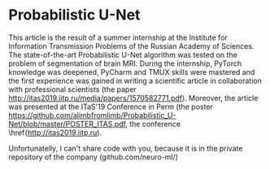 # Probabilistic U-Net

This article is the result of a summer internship at the Institute for Information Transmission Problems of the Russian Academy of Sciences. The state-of-the-art Probabilistic U-Net algorithm was tested on the problem of segmentation of brain MRI. During the internship, PyTorch knowledge was deepened, PyCharm and TMUX skills were mastered and the first experience was gained in writing a scientific article in collaboration with professional scientists (the paper http://itas2019.iitp.ru/media/papers/1570582771.pdf). Moreover, the article was presented at the ITaS'19 Conference in Perm (the poster https://github.com/alimbfromlimb/Probabilistic_U-Net/blob/master/POSTER_ITAS.pdf, the conference \href{http://itas2019.iitp.ru).

Unfortunatelly, I can't share code with you, because it is in the private repository of the company (github.com/neuro-ml/)
